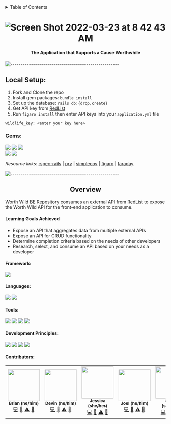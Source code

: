 <details close="close">
  <summary>Table of Contents</summary>
  <ol>
    <li>
      <a href="#getting-started">Getting Started</a>
      <ul>
        <li><a href="#local-setup">Set Up</a></li>
        <li><a href="#gems">Gems</a></li>
      </ul>
    </li>
    <li>
      <a href="#overview">Overview</a>
      <details>
        <summary>details</summary>
        <ul>
          <li><a href="#learning-goals-achieved">Learning Goals Achieved</a></li>
          <li><a href="#framework">Framework</a></li>
          <li><a href="#tools">Tools</a></li>
          <li><a href="#development-principles">Development Principles</a></li>
          <li><a href="#contributors">Contributors</a></li>
        </ul>
      </details>
    </li>
  </ol>
</details>

# <div align="center">![Screen Shot 2022-03-23 at 8 42 43 AM](https://user-images.githubusercontent.com/87088092/159823129-0738025c-2b96-49fa-b276-0ba675a724a6.png)</div>


#### <div align="center">The Application that Supports a Cause Worthwhile</div>


![-----------------------------------------------------](https://raw.githubusercontent.com/andreasbm/readme/master/assets/lines/rainbow.png)


## Local Setup:

1. Fork and Clone the repo
2. Install gem packages: `bundle install`
3. Set up the database: `rails db:{drop,create}`
4. Get API key from [RedList](https://apiv3.iucnredlist.org/api/v3/token)
5. Run `figaro install` then enter API keys into your `application.yml` file 
```
wildlife_key: <enter your key here>
```

### Gems:

<p>
  <img src="https://img.shields.io/badge/rspec--rails-b81818.svg?&style=flaste&logo=rubygems&logoColor=white" /> 
  <img src="https://img.shields.io/badge/pry-b81818.svg?&style=flaste&logo=rubygems&logoColor=white" />   
  <img src="https://img.shields.io/badge/simplecov-b81818.svg?&style=flaste&logo=rubygems&logoColor=white" />  
  </br>
  <img src="https://img.shields.io/badge/figaro-b81818.svg?&style=flaste&logo=rubygems&logoColor=white" />  
  <img src="https://img.shields.io/badge/faraday-b81818.svg?&style=flaste&logo=rubygems&logoColor=white" />
</p>

*Resource links:*
[rspec-rails](https://github.com/rspec/rspec-rails) | [pry](https://github.com/pry/pry) | [simplecov](https://github.com/simplecov-ruby/simplecov) | [figaro](https://medium.com/@MinimalGhost/the-figaro-gem-an-easier-way-to-securely-configure-rails-applications-c6f963b7e993) | [faraday](https://github.com/lostisland/faraday)

![-----------------------------------------------------](https://raw.githubusercontent.com/andreasbm/readme/master/assets/lines/rainbow.png)

## <div align="center">Overview</div>

Worth Wild BE Repository consumes an external API from [RedList](https://api.redlist.au.dk/docs) to expose the Worth Wild API for the front-end application to consume.


####  Learning Goals Achieved

* Expose an API that aggregates data from multiple external APIs
* Expose an API for CRUD functionality
* Determine completion criteria based on the needs of other developers
* Research, select, and consume an API based on your needs as a developer


#### Framework:
<p>
  <img src="https://img.shields.io/badge/Ruby%20On%20Rails-b81818.svg?&style=flat&logo=rubyonrails&logoColor=white" />
</p>

#### Languages:
<p>
  <img src="https://img.shields.io/badge/Ruby-CC0000.svg?&style=flaste&logo=ruby&logoColor=white" />
  <img src="https://img.shields.io/badge/ActiveRecord-CC0000.svg?&style=flaste&logo=rubyonrails&logoColor=white" />
</p>

#### Tools:
<p>
  <img src="https://img.shields.io/badge/Atom-66595C.svg?&style=flaste&logo=atom&logoColor=white" />  
  <img src="https://img.shields.io/badge/Git-F05032.svg?&style=flaste&logo=git&logoColor=white" />
  <img src="https://img.shields.io/badge/GitHub-181717.svg?&style=flaste&logo=github&logoColor=white" />
  <img src="https://img.shields.io/badge/Postman-FF6E4F.svg?&style=flat&logo=postman&logoColor=white" />
</p>

#### Development Principles:
<p>
  <img src="https://img.shields.io/badge/OOP-b81818.svg?&style=flaste&logo=OOP&logoColor=white" />
  <img src="https://img.shields.io/badge/TDD-b87818.svg?&style=flaste&logo=TDD&logoColor=white" />
  <img src="https://img.shields.io/badge/MVC-b8b018.svg?&style=flaste&logo=MVC&logoColor=white" />
  <img src="https://img.shields.io/badge/REST-33b818.svg?&style=flaste&logo=REST&logoColor=white" />  
</p>

#### Contributors:

<!-- ALL-CONTRIBUTORS-LIST:START - Do not remove or modify this section -->
<!-- prettier-ignore-start -->
<!-- markdownlint-disable -->
<table>
  <tr>
     <!-- Brian -->
    <td align="center"><a href="https://github.com/bpeterson2579"><img src="https://avatars.githubusercontent.com/u/88012780?v=4" width="100px;" alt=""/><br /><sub><b>Brian (he/him)</b></sub></a><br /><a href="https://github.com/Worth-Wild/worth_wild_be/commits?author=bpeterson2579" title="Code">💻</a> <a href="#ideas-bpeterson2579" title="Ideas, Planning, & Feedback">🤔</a> <a href="https://github.com/Worth-Wild/worth_wild_be/commits?author=bpeterson2579" title="Tests">⚠️</a> <a href="https://github.com/Worth-Wild/worth_wild_be/pulls?q=is%3Apr+reviewed-by%3Ajbpeterson2579" title="Reviewed Pull Requests">👀</a></td>
     <!-- Devin -->
  <td align="center"><a href="https://github.com/devin-p-lay"><img src="https://avatars.githubusercontent.com/u/87088092?v=4" width="100px;" alt=""/><br /><sub><b>Devin (he/him)</b></sub></a><br /><a href="https://github.com/Worth-Wild/worth_wild_be/commits?author=devin-p-lay" title="Code">💻</a> <a href="#ideas-devin-p-lay" title="Ideas, Planning, & Feedback">🤔</a> <a href="https://github.com/Worth-Wild/worth_wild_be/commits?author=devin-p-lay" title="Tests">⚠️</a> <a href="https://github.com/Worth-Wild/worth_wild_be/pulls?q=is%3Apr+reviewed-by%3Ajdevin-p-lay" title="Reviewed Pull Requests">👀</a></td>
    <!-- Jessica -->
    <td align="center"><a href="https://github.com/Jorgan612"><img src="https://avatars.githubusercontent.com/u/89038271?v=4" width="100px;" alt=""/><br /><sub><b>Jessica (she/her)</b></sub></a><br /><a href="https://github.com/Worth-Wild/worth_wild_be/commits?author=Jorgan612" title="Code">💻</a> <a href="#ideas-Jorgan612" title="Ideas, Planning, & Feedback">🤔</a> <a href="https://github.com/Worth-Wild/worth_wild_be/commits?author=Jorgan612" title="Tests">⚠️</a> <a href="https://github.com/Worth-Wild/worth_wild_be/pulls?q=is%3Apr+reviewed-by%3AjJorgan612" title="Reviewed Pull Requests">👀</a></td>
    <!-- Joel -->
    <td align="center"><a href="https://github.com/joel-grant"><img src="https://user-images.githubusercontent.com/87088092/155652176-cb2263b4-550c-4a80-b38c-519308bd166f.png" width="100px;" alt=""/><br /><sub><b>Joel (he/him)</b></sub></a><br /><a href="https://github.com/Worth-Wild/worth_wild_be/commits?author=joel-grant" title="Code">💻</a> <a href="#ideas-joel-grant" title="Ideas, Planning, & Feedback">🤔</a> <a href="https://github.com/Worth-Wild/worth_wild_be/commits?author=joel-grant" title="Tests">⚠️</a> <a href="https://github.com/Worth-Wild/worth_wild_be/pulls?q=is%3Apr+reviewed-by%3Ajoel-grant" title="Reviewed Pull Requests">👀</a></td>
    <!-- Josh -->
     <td align="center"><a href="https://github.com/jaw772"><img src="https://user-images.githubusercontent.com/87088092/155652453-38a801c4-1243-46ce-a42f-b8416cff0423.png" width="100px;" alt=""/><br /><sub><b>Sierra (she/her)</b></sub></a><br /><a href="https://github.com/Worth-Wild/worth_wild_be/commits?author=jaw772" title="Code">💻</a> <a href="#ideas-jaw772" title="Ideas, Planning, & Feedback">🤔</a> <a href="https://github.com/Worth-Wild/worth_wild_be/commits?author=jaw772" title="Tests">⚠️</a> <a href="https://github.com/Worth-Wild/worth_wild_be/pulls?q=is%3Apr+reviewed-by%3Ajaw772" title="Reviewed Pull Requests">👀</a></td>
    <!-- Kai -->
     <td align="center"><a href="https://github.com/kavakai"><img src="https://avatars.githubusercontent.com/u/88853324?v=4?s=100" width="100px;" alt=""/><br /><sub><b>Kai (he/him)</b></sub></a><br /><a href="https://github.com/Worth-Wild/worth_wild_be/commits?author=kavakai" title="Code">💻</a> <a href="#ideas-kavakai" title="Ideas, Planning, & Feedback">🤔</a> <a href="https://github.com/Worth-Wild/worth_wild_be/commits?author=kavakai" title="Tests">⚠️</a> <a href="https://github.com/Worth-Wild/worth_wild_be/pulls?q=is%3Apr+reviewed-by%3Ajkavakai" title="Reviewed Pull Requests">👀</a></td>
    <!-- Susanna -->
  <td align="center"><a href="https://github.com/susannaopal"><img src="https://avatars.githubusercontent.com/u/87088092?v=4" width="100px;" alt=""/><br /><sub><b>Susanna (she/her)</b></sub></a><br /><a href="https://github.com/Worth-Wild/worth_wild_be/commits?author=susannaopal" title="Code">💻</a> <a href="#ideas-susannaopal" title="Ideas, Planning, & Feedback">🤔</a> <a href="https://github.com/Worth-Wild/worth_wild_be/commits?author=susannaopal" title="Tests">⚠️</a> <a href="https://github.com/Worth-Wild/worth_wild_be/pulls?q=is%3Apr+reviewed-by%3Ajsusannaopal" title="Reviewed Pull Requests">👀</a></td>
     <!-- Wade -->
  <td align="center"><a href="https://github.com/WadeNaughton"><img src="https://avatars.githubusercontent.com/u/87088092?v=4" width="100px;" alt=""/><br /><sub><b>Wade (he/him)</b></sub></a><br /><a href="https://github.com/Worth-Wild/worth_wild_be/commits?author=WadeNaughton" title="Code">💻</a> <a href="#ideas-WadeNaughton" title="Ideas, Planning, & Feedback">🤔</a> <a href="https://github.com/Worth-Wild/worth_wild_be/commits?author=WadeNaughton" title="Tests">⚠️</a> <a href="https://github.com/Worth-Wild/worth_wild_be/pulls?q=is%3Apr+reviewed-by%3AjWadeNaughton" title="Reviewed Pull Requests">👀</a></td>
  </tr>
</table>

<!-- markdownlint-restore -->
<!-- prettier-ignore-end -->

<!-- ALL-CONTRIBUTORS-LIST:END -->
